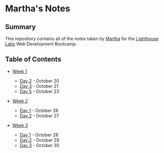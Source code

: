 # Martha's Notes
## Summary 

This repository contains all of the notes taken by [Martha](https://github.com/mjstaus) for the [Lighthouse Labs](https://www.lighthouselabs.ca/) Web Development Bootcamp.

## Table of Contents

- [Week 1](/Week_1)
  - [Day 2](/Day_2) - October 20
  - [Day 3](/Day_3) - October 21
  - [Day 5](/Day_5) - October 23

- [Week 2](/Week_2)
  - [Day 1](Day_1) - October 26
  - [Day 2](Day_2) - October 27

- [Week 3](/Week_3)
  - [Day 1](Day_1) - October 28
  - [Day 2](Day_2) - October 29
  - [Day 3](Day_3) - October 30

  
  

